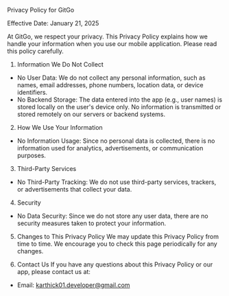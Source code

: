 Privacy Policy for GitGo

Effective Date: January 21, 2025

At GitGo, we respect your privacy. This Privacy Policy explains how we handle your information when you use our mobile application. Please read this policy carefully.

1. Information We Do Not Collect
- No User Data: We do not collect any personal information, such as names, email addresses, phone numbers, location data, or device identifiers.
- No Backend Storage: The data entered into the app (e.g., user names) is stored locally on the user's device only. No information is transmitted or stored remotely on our servers or backend systems.

2. How We Use Your Information
- No Information Usage: Since no personal data is collected, there is no information used for analytics, advertisements, or communication purposes.

3. Third-Party Services
- No Third-Party Tracking: We do not use third-party services, trackers, or advertisements that collect your data.

4. Security
- No Data Security: Since we do not store any user data, there are no security measures taken to protect your information.

5. Changes to This Privacy Policy
We may update this Privacy Policy from time to time. We encourage you to check this page periodically for any changes.

6. Contact Us
If you have any questions about this Privacy Policy or our app, please contact us at:
- Email: karthick01.developer@gmail.com
